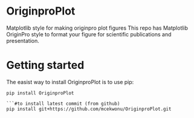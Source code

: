 # OriginproPlot
Matplotlib style for making originpro plot figures
This repo has Matplotlib OriginPro style to format your figure for scientific publications and presentation.

# Getting started
The easist way to install OriginproPlot is to use pip: 
```#to install the latest release (from PyPi) 
pip install OriginproPlot

```#to install latest commit (from github)
pip install git+https://github.com/mcekwonu/OriginproPlot.git
```

